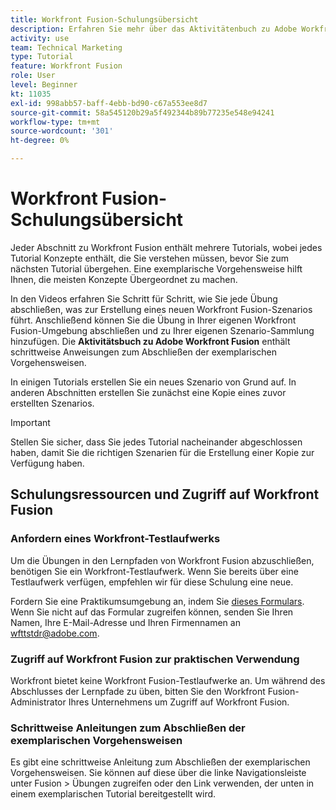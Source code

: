 ```yaml
---
title: Workfront Fusion-Schulungsübersicht
description: Erfahren Sie mehr über das Aktivitätenbuch zu Adobe Workfront Fusion und wie Sie ein Workfront-Testlaufwerkkonto erhalten.
activity: use
team: Technical Marketing
type: Tutorial
feature: Workfront Fusion
role: User
level: Beginner
kt: 11035
exl-id: 998abb57-baff-4ebb-bd90-c67a553ee8d7
source-git-commit: 58a545120b29a5f492344b89b77235e548e94241
workflow-type: tm+mt
source-wordcount: '301'
ht-degree: 0%

---
```


# Workfront Fusion-Schulungsübersicht

Jeder Abschnitt zu Workfront Fusion enthält mehrere Tutorials, wobei jedes Tutorial Konzepte enthält, die Sie verstehen müssen, bevor Sie zum nächsten Tutorial übergehen. Eine exemplarische Vorgehensweise hilft Ihnen, die meisten Konzepte Übergeordnet zu machen.

In den Videos erfahren Sie Schritt für Schritt, wie Sie jede Übung abschließen, was zur Erstellung eines neuen Workfront Fusion-Szenarios führt. Anschließend können Sie die Übung in Ihrer eigenen Workfront Fusion-Umgebung abschließen und zu Ihrer eigenen Szenario-Sammlung hinzufügen. Die **Aktivitätsbuch zu Adobe Workfront Fusion** enthält schrittweise Anweisungen zum Abschließen der exemplarischen Vorgehensweisen.

In einigen Tutorials erstellen Sie ein neues Szenario von Grund auf. In anderen Abschnitten erstellen Sie zunächst eine Kopie eines zuvor erstellten Szenarios.

>[!IMPORTANT]
>
>Stellen Sie sicher, dass Sie jedes Tutorial nacheinander abgeschlossen haben, damit Sie die richtigen Szenarien für die Erstellung einer Kopie zur Verfügung haben.

## Schulungsressourcen und Zugriff auf Workfront Fusion

### Anfordern eines Workfront-Testlaufwerks

Um die Übungen in den Lernpfaden von Workfront Fusion abzuschließen, benötigen Sie ein Workfront-Testlaufwerk. Wenn Sie bereits über eine Testlaufwerk verfügen, empfehlen wir für diese Schulung eine neue.

Fordern Sie eine Praktikumsumgebung an, indem Sie [dieses Formulars](https://forms.office.com/r/f1J8HRGrNY). Wenn Sie nicht auf das Formular zugreifen können, senden Sie Ihren Namen, Ihre E-Mail-Adresse und Ihren Firmennamen an wfttstdr@adobe.com.

### Zugriff auf Workfront Fusion zur praktischen Verwendung

Workfront bietet keine Workfront Fusion-Testlaufwerke an. Um während des Abschlusses der Lernpfade zu üben, bitten Sie den Workfront Fusion-Administrator Ihres Unternehmens um Zugriff auf Workfront Fusion.

### Schrittweise Anleitungen zum Abschließen der exemplarischen Vorgehensweisen

Es gibt eine schrittweise Anleitung zum Abschließen der exemplarischen Vorgehensweisen. Sie können auf diese über die linke Navigationsleiste unter Fusion > Übungen zugreifen oder den Link verwenden, der unten in einem exemplarischen Tutorial bereitgestellt wird.

